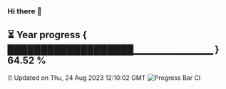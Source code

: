 ### Hi there 👋
⏳ Year progress { ███████████████████▁▁▁▁▁▁▁▁▁▁▁ } 64.52 %
---
⏰ Updated on Thu, 24 Aug 2023 12:10:02 GMT
![Progress Bar CI](https://github.com/Moyi321/Moyi321/workflows/Progress%20Bar%20CI/badge.svg)
